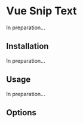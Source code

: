 # Vue Snip Text

In preparation...

## Installation

In preparation...

## Usage

In preparation...

## Options
